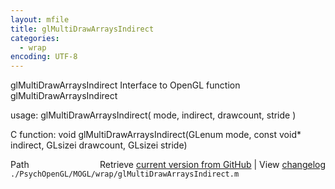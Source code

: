 ```yaml
---
layout: mfile
title: glMultiDrawArraysIndirect
categories:
  - wrap
encoding: UTF-8
---
```


glMultiDrawArraysIndirect  Interface to OpenGL function glMultiDrawArraysIndirect

usage:  glMultiDrawArraysIndirect( mode, indirect, drawcount, stride )

C function:  void glMultiDrawArraysIndirect(GLenum mode, const void\* indirect, GLsizei drawcount, GLsizei stride)


<div class="code_header" style="text-align:right;">
  <span style="float:left;">Path&nbsp;&nbsp;</span> <span class="counter">Retrieve <a href=
  "https://raw.github.com/Psychtoolbox-3/Psychtoolbox-3/beta/./PsychOpenGL/MOGL/wrap/glMultiDrawArraysIndirect.m">current version from GitHub</a> | View <a href=
  "https://github.com/Psychtoolbox-3/Psychtoolbox-3/commits/beta/./PsychOpenGL/MOGL/wrap/glMultiDrawArraysIndirect.m">changelog</a></span>
</div>
<div class="code">
  <code>./PsychOpenGL/MOGL/wrap/glMultiDrawArraysIndirect.m</code>
</div>

